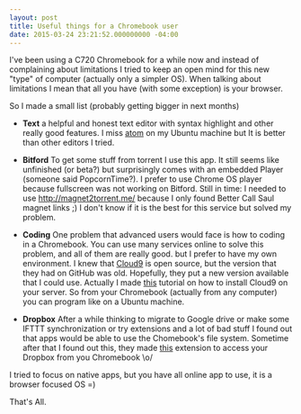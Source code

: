 ```yaml
---
layout: post
title: Useful things for a Chromebook user
date: 2015-03-24 23:21:52.000000000 -04:00
---
```

I've been using a C720 Chromebook for a while now and instead of complaining about limitations I tried to keep an open mind for this new "type" of computer (actually only a simpler OS). When talking about limitations I mean that all you have (with some exception) is your browser.

So I made a small list (probably getting bigger in next months)

+ **Text** a helpful and honest text editor with syntax highlight and other really good features. I miss [atom](https://atom.io/) on my Ubuntu machine but It is better than other editors I tried.

+ **Bitford** To get some stuff from torrent I use this app. It still seems like unfinished (or beta?) but surprisingly comes with an embedded Player (someone said PopcornTime?). I prefer to use Chrome OS player because fullscreen was not working on Bitford. Still in time: I needed to use http://magnet2torrent.me/ because I only found Better Call Saul magnet links ;) I don't know if it is the best for this service but solved my problem.

+ **Coding** One problem that advanced users would face is how to coding in a Chromebook. You can use many services online to solve this problem, and all of them are really good. but I prefer to have my own environment. I knew that [Cloud9](c9.io) is open source, but the version that they had on GitHub was old. Hopefully, they put a new version available that I could use. Actually I made [this](http://blog.viniciusprado.org/how-to-install-and-configure-cloud9-in-your-own-server/) tutorial on how to install Cloud9 on your server. So from your Chromebook (actually from any computer) you can program like on a Ubuntu machine.  

+ **Dropbox** After a while thinking to migrate to Google drive or make some IFTTT synchronization or try extensions and a lot of bad stuff I found out that apps would be able to use the Chomebook's file system. Sometime after that I found out this, they made [this](https://chrome.google.com/webstore/detail/file-system-for-dropbox/hlffpaajmfllggclnjppbblobdhokjhe?utm_source=chrome-app-launcher-info-dialog) extension to access your Dropbox from you Chromebook \o/ 

I tried to focus on native apps, but you have all online app to use, it is a browser focused OS =)

That's All.
